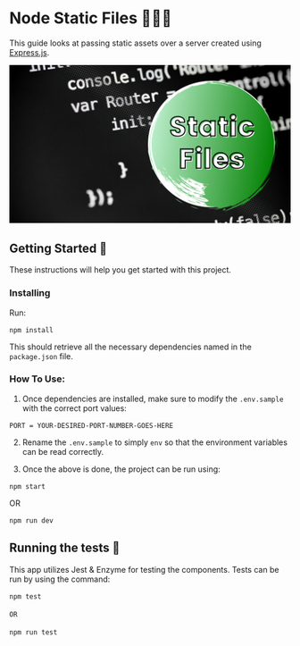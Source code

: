 # Node Static Files 🚀🚀🚀

This guide looks at passing static assets over a server created using [Express.js](https://expressjs.com/).

![static-banner](static-banner.png)

## Getting Started 🏁

These instructions will help you get started with this project.

### Installing

Run:

```
npm install
```

This should retrieve all the necessary dependencies named in the `package.json` file.

### How To Use:

1. Once dependencies are installed, make sure to modify the ```.env.sample``` with the correct port values:

```
PORT = YOUR-DESIRED-PORT-NUMBER-GOES-HERE
```

2. Rename the ```.env.sample``` to simply ```env``` so that the environment variables can be read correctly.

3. Once the above is done, the project can be run using:

```
npm start
```

OR

```
npm run dev
```

## Running the tests 🧪

This app utilizes Jest & Enzyme for testing the components. Tests can be run by using the command:

```
npm test

OR

npm run test
```
